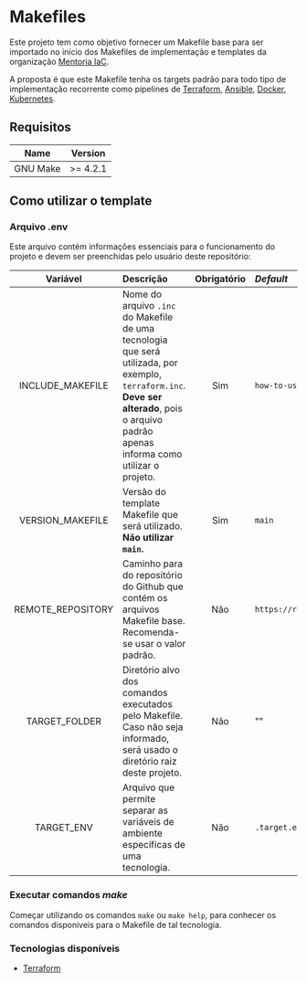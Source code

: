# Makefiles

Este projeto tem como objetivo fornecer um Makefile base para ser importado no inicio dos Makefiles de implementação e templates da organização [Mentoria IaC](https://github.com/mentoriaiac).

A proposta é que este Makefile tenha os targets padrão para todo tipo de implementação recorrente como pipelines de [Terraform](https://www.terraform.io/), [Ansible](https://www.ansible.com/), [Docker](https://www.docker.com/), [Kubernetes](https://kubernetes.io/pt/).

## Requisitos

| Name | Version |
|------|---------|
| GNU Make | >= 4.2.1 |

## Como utilizar o template

### Arquivo .env

Este arquivo contém informações essenciais para o funcionamento do projeto e devem ser preenchidas pelo usuário deste repositório:

|   Variável         | Descrição     | Obrigatório   |  _Default_         |
|    :---:           | :---          |     :---:      |     :---          |
| INCLUDE_MAKEFILE   | Nome do arquivo `.inc` do Makefile de uma tecnologia que será utilizada, por exemplo, `terraform.inc`. **Deve ser alterado**, pois o arquivo padrão apenas informa como utilizar o projeto. |   Sim          |   `how-to-use.inc` |
| VERSION_MAKEFILE   | Versão do template Makefile que será utilizado. **Não utilizar `main`.**  |   Sim          |   `main`           |
| REMOTE_REPOSITORY  | Caminho para do repositório do Github que contém os arquivos Makefile base. Recomenda-se usar o valor padrão. |   Não          |   `https://raw.githubusercontent.com/mentoriaiac/Makefiles/${VERSION_MAKEFILE}/${INCLUDE_MAKEFILE}` |
| TARGET_FOLDER      | Diretório alvo dos comandos executados pelo Makefile. Caso não seja informado, será usado o diretório raiz deste projeto. |   Não          |   ""               |
| TARGET_ENV         | Arquivo que permite separar as variáveis de ambiente específicas de uma tecnologia. |   Não          |   `.target.env`    |



### Executar comandos _make_

Começar utilizando os comandos `make` ou `make help`, para conhecer os comandos disponíveis para o Makefile de tal tecnologia.


### Tecnologias disponíveis

- [Terraform](./examples/terraform)
  



